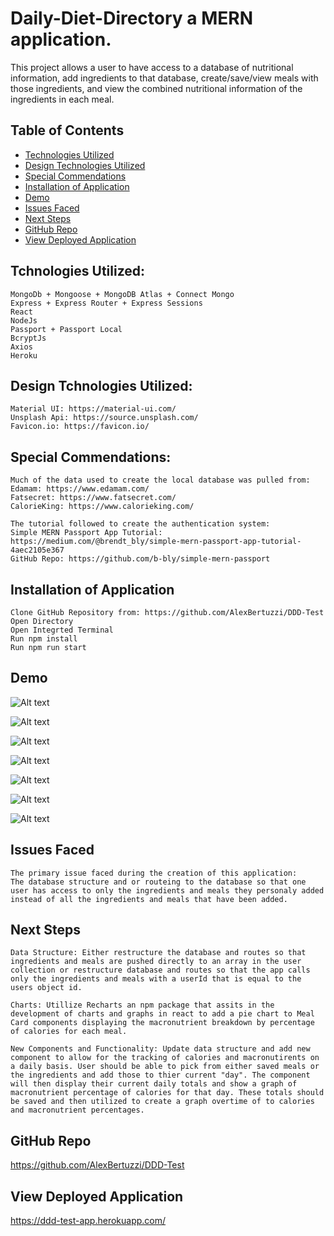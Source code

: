 # Daily-Diet-Directory a MERN application.

This project allows a user to have access to a database of nutritional information, add ingredients to that database, create/save/view meals with those ingredients, and view the combined nutritional information of the ingredients in each meal.

## Table of Contents
  * [Technologies Utilized](###technologiesUtilized)
  * [Design Technologies Utilized](###DesignTechnologiesUtilized)
  * [Special Commendations](###specialCommendations)
  * [Installation of Application](###install)
  * [Demo](###demo)
  * [Issues Faced](###demo)
  * [Next Steps](###demo)
  * [GitHub Repo](###repo)
  * [View Deployed Application](###deployedLink)

## Tchnologies Utilized:
    MongoDb + Mongoose + MongoDB Atlas + Connect Mongo
    Express + Express Router + Express Sessions
    React
    NodeJs
    Passport + Passport Local
    BcryptJs
    Axios
    Heroku

## Design Tchnologies Utilized:
    Material UI: https://material-ui.com/
    Unsplash Api: https://source.unsplash.com/
    Favicon.io: https://favicon.io/

## Special Commendations:
    Much of the data used to create the local database was pulled from:
    Edamam: https://www.edamam.com/
    Fatsecret: https://www.fatsecret.com/
    CalorieKing: https://www.calorieking.com/

    The tutorial followed to create the authentication system:
    Simple MERN Passport App Tutorial: https://medium.com/@brendt_bly/simple-mern-passport-app-tutorial-4aec2105e367
    GitHub Repo: https://github.com/b-bly/simple-mern-passport

## Installation of Application
    Clone GitHub Repository from: https://github.com/AlexBertuzzi/DDD-Test
    Open Directory
    Open Integrted Terminal
    Run npm install
    Run npm run start

## Demo

![Alt text](./assets/Screenshot(6).png)

![Alt text](./assets/Screenshot(34).png)

![Alt text](./assets/Screenshot(8).png)

![Alt text](./assets/Screenshot(33).png)

![Alt text](./assets/Screenshot(35).png)

![Alt text](./assets/Screenshot(32).png)

![Alt text](./assets/Screenshot(36).png)


## Issues Faced
    The primary issue faced during the creation of this application:
    The database structure and or routeing to the database so that one user has access to only the ingredients and meals they personaly added instead of all the ingredients and meals that have been added.

## Next Steps
    Data Structure: Either restructure the database and routes so that ingredients and meals are pushed directly to an array in the user collection or restructure database and routes so that the app calls only the ingredients and meals with a userId that is equal to the users object id.

    Charts: Utillize Recharts an npm package that assits in the development of charts and graphs in react to add a pie chart to Meal Card components displaying the macronutrient breakdown by percentage of calories for each meal.

    New Components and Functionality: Update data structure and add new component to allow for the tracking of calories and macronutirents on a daily basis. User should be able to pick from either saved meals or the ingredients and add those to thier current "day". The component will then display their current daily totals and show a graph of macronutrient percentage of calories for that day. These totals should be saved and then utilized to create a graph overtime of to calories and macronutrient percentages.

## GitHub Repo
https://github.com/AlexBertuzzi/DDD-Test

## View Deployed Application
https://ddd-test-app.herokuapp.com/

